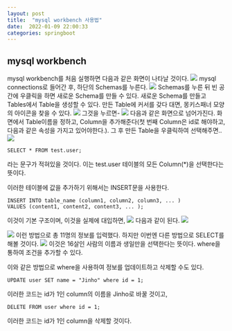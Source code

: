 ```yaml
---
layout: post
title:  "mysql workbench 사용법"
date:  2022-01-09 22:00:33
categories: springboot
---
```



## **mysql workbench**
mysql workbench를 처음 실행하면 다음과 같은 화면이 나타날 것이다.
<img src="https://cndiqor0512.github.io/img/mysql_workbench1.PNG">
mysql connections로 들어간 후, 하단의 Schemas를 누른다.
<img src="https://cndiqor0512.github.io/img/mysql_workbench2.PNG">
Schemas를 누른 뒤 빈 공간에 우클릭을 하면 새로운 Schema를 만들 수 있다.
새로운 Schema를 만들고 Tables에서 Table을 생성할 수 있다.  만든 Table에 커서를 갖다 대면, 몽키스패너 모양의 아이콘을 찾을 수 있다. 
<img src="https://cndiqor0512.github.io/img/mysql_workbench4.png">
그것을 누르면-
<img src="https://cndiqor0512.github.io/img/mysql_workbench4.5.png">
다음과 같은 화면으로 넘어가진다.
화면에서 Table이름을 정하고, Column을 추가해준다(첫 번째 Column은 id로 해야하고, 다음과 같은 속성을 가지고 있어야한다.).
그 후 만든 Table을 우클릭하여 선택해주면..
<img src="https://cndiqor0512.github.io/img/mysql_workbench5.png">

    SELECT * FROM test.user; 

라는 문구가 적혀있을 것이다. 이는 test.user 테이블의 모든 Column(*)을 선택한다는 뜻이다.

이러한 테이블에 값을 추가하기 위해서는 INSERT문을 사용한다.

    INSERT INTO table_name (column1, column2, column3, ... )	
    VALUES (content1, content2, content3, ... );

이것이 기본 구조이며, 이것을 실제에 대입하면, 
<img src="https://cndiqor0512.github.io/img/mysql_workbench6.PNG">
다음과 같이 된다.
<img src="https://cndiqor0512.github.io/img/mysql_workbench7.PNG">

<img src="https://cndiqor0512.github.io/img/mysql_workbench8.PNG">
이런 방법으로 총 11명의 정보를 입력했다.
하지만 이번엔 다른 방법으로 SELECT를 해볼 것이다.
<img src="https://cndiqor0512.github.io/img/mysql_workbench8.5.PNG">
이것은 16살인 사람의 이름과 생일만을 선택한다는 뜻이다. where을 통하여 조건을 추가할 수 있다.

이와 같은 방법으로 where을 사용하여 정보를 업데이트하고 삭제할 수도 있다.

    UPDATE user SET name = "Jinho" where id = 1;
이러한 코드는 id가 1인 column의 이름을 Jinho로 바꿀 것이고,

    DELETE FROM user where id = 1;


이러한 코드는 id가 1인 column을 삭제할 것이다.
